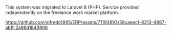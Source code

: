 This system was migrated to Laravel 8 (PHP). Service provided independently on the freelance work market platform.




https://github.com/alfredo1995/ERP/assets/71193893/58caeecf-8213-4887-abff-2a96d1843906

